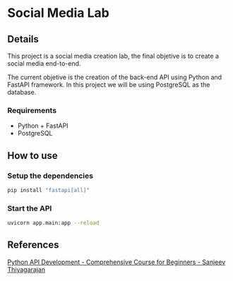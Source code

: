 # Social Media Lab

## Details

This project is a social media creation lab, the final objetive is to create a social media end-to-end.

The current objetive is the creation of the back-end API using Python and FastAPI framework.
In this project we will be using PostgreSQL as the database.

### Requirements

- Python + FastAPI
- PostgreSQL

## How to use

### Setup the dependencies

```bash
pip install "fastapi[all]"
```

### Start the API

```bash
uvicorn app.main:app --reload
```

## References

[Python API Development - Comprehensive Course for Beginners - Sanjeev Thiyagarajan](https://www.youtube.com/watch?v=0sOvCWFmrtA)
